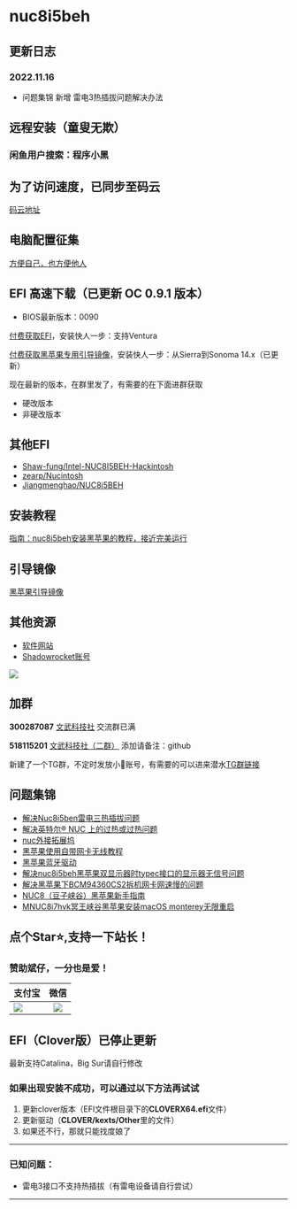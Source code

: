 # nuc8i5beh

## 更新日志

### 2022.11.16

- 问题集锦 新增 雷电3热插拔问题解决办法

## 远程安装（童叟无欺）

### 闲鱼用户搜索：程序小黑

## 为了访问速度，已同步至码云

[码云地址](https://gitee.com/wangdudyb/nuc8i5beh)

## 电脑配置征集

[方便自己，也方便他人](https://github.com/dongyubin/nuc8i5beh/discussions/14)

## EFI 高速下载（已更新 OC 0.9.1 版本）

- BIOS最新版本：0090

[付费获取EFI](https://wp.wwkejishe.top/buy/1)，安装快人一步：支持Ventura

[付费获取黑苹果专用引导镜像](https://wp.wwkejishe.top/buy/3)，安装快人一步：从Sierra到Sonoma 14.x（已更新）

现在最新的版本，在群里发了，有需要的在下面进群获取

- 硬改版本
- 非硬改版本

## 其他EFI

- [Shaw-fung/Intel-NUC8I5BEH-Hackintosh](https://github.com/Shaw-fung/Intel-NUC8I5BEH-Hackintosh)
- [zearp/Nucintosh](https://github.com/zearp/Nucintosh)
- [Jiangmenghao/NUC8i5BEH](https://github.com/Jiangmenghao/NUC8i5BEH)

## 安装教程

[指南：nuc8i5beh安装黑苹果的教程，接近完美运行](https://www.wwkejishe.top/mac-anzhuang.html)

## 引导镜像

[黑苹果引导镜像](https://www.wangdu.site/hackintosh/16.html)

## 其他资源

- [软件网站](https://www.wangdu.site/)
- [Shadowrocket账号](https://github.com/dongyubin/Free-AppleId-Serve)

![](https://cdn.jsdelivr.net/gh/dongyubin/WP-CDN@main/20210406143143.gif)


## 加群

**300287087**       <a target="_blank" href="//shang.qq.com/wpa/qunwpa?idkey=0fced924c58ee0997c8560a01bcf4bf34ea684952a90c2bf8094fc2b0903711a">文武科技社</a>   交流群已满

**518115201**       <a target="_blank" href="https://jq.qq.com/?_wv=1027&k=TZmHKr3d">文武科技社（二群）</a> 添加请备注：github

新建了一个TG群，不定时发放小🚀账号，有需要的可以进来潜水[TG群链接](https://t.me/wwkjs888)

## 问题集锦

- [解决Nuc8i5ben雷电三热插拔问题](https://github.com/zearp/Nucintosh/tree/tb3)
- [解决英特尔® NUC 上的过热或过热问题](https://www.intel.cn/content/www/cn/zh/support/articles/000033327/intel-nuc.html)
- [nuc外接拓展坞](https://post.smzdm.com/p/adwlnw6n/)
- [黑苹果使用自带网卡无线教程](http://bbs.pcbeta.com/viewthread-1848662-1-1.html)
- [黑苹果蓝牙驱动](https://github.com/OpenIntelWireless/IntelBluetoothFirmware)
- [解决nuc8i5beh黑苹果双显示器时typec接口的显示器无信号问题](https://www.c4dig.cn/page/1934.html)
- [解决黑苹果下BCM94360CS2拆机网卡网速慢的问题](http://www.purefish.cc/mac-bcm94360cs2-wifi.html)
- [NUC8（豆子峡谷）黑苹果新手指南](https://zhuanlan.zhihu.com/p/165596210)
- [MNUC8i7hvk冥王峡谷黑苹果安装macOS monterey无限重启](https://zhuanlan.zhihu.com/p/506929739)

## 点个Star⭐,支持一下站长！

### 赞助斌仔，一分也是爱！

| 支付宝                                                       |                             微信                             |
| ------------------------------------------------------------ | :----------------------------------------------------------: |
| ![](https://cdn.jsdelivr.net/gh/dongyubin/WP-CDN@main/20210330152001.jpg) | ![](https://cdn.jsdelivr.net/gh/dongyubin/cdn-imgs/imgs-public/wechatpay.png) |

## EFI（Clover版）已停止更新

最新支持Catalina，Big Sur请自行修改

### 如果出现安装不成功，可以通过以下方法再试试

1. 更新clover版本（EFI文件根目录下的**CLOVERX64.efi**文件）
2. 更新驱动（**CLOVER/kexts/Other**里的文件）
3. 如果还不行，那就只能找度娘了

---

### 已知问题：

- 雷电3接口不支持热插拔（有雷电设备请自行尝试）

---

